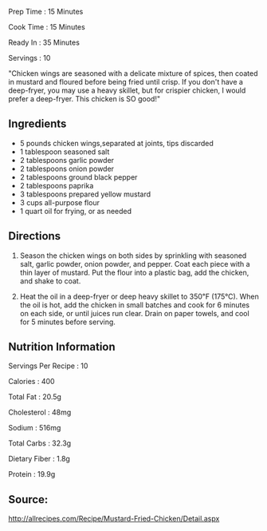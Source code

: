 <div id="wikitext">

<div class="vspace">

</div>

Prep Time
:   15 Minutes

Cook Time
:   15 Minutes

Ready In
:   35 Minutes

Servings
:   10

<div class="vspace">

</div>

<div class="round lrindent quote">

"Chicken wings are seasoned with a delicate mixture of spices, then
coated in mustard and floured before being fried until crisp. If you
don't have a deep-fryer, you may use a heavy skillet, but for crispier
chicken, I would prefer a deep-fryer. This chicken is SO good!"

</div>

<span id="ingredients"></span>

Ingredients
-----------

-   5 pounds chicken wings,separated at joints, tips discarded
-   1 tablespoon seasoned salt
-   2 tablespoons garlic powder
-   2 tablespoons onion powder
-   2 tablespoons ground black pepper
-   2 tablespoons paprika
-   3 tablespoons prepared yellow mustard
-   3 cups all-purpose flour
-   1 quart oil for frying, or as needed

<span id="directions"></span>

Directions
----------

1.  Season the chicken wings on both sides by sprinkling with seasoned
    salt, garlic powder, onion powder, and pepper. Coat each piece with
    a thin layer of mustard. Put the flour into a plastic bag, add the
    chicken, and shake to coat.
    <div class="vspace">

    </div>

2.  Heat the oil in a deep-fryer or deep heavy skillet to 350℉ (175℃).
    When the oil is hot, add the chicken in small batches and cook for 6
    minutes on each side, or until juices run clear. Drain on paper
    towels, and cool for 5 minutes before serving.

<span id="nutritioninfo"></span>

Nutrition Information
---------------------

Servings Per Recipe
:   10

Calories
:   400

Total Fat
:   20.5g

Cholesterol
:   48mg

Sodium
:   516mg

Total Carbs
:   32.3g

Dietary Fiber
:   1.8g

Protein
:   19.9g

<span id="source"></span>

Source:
-------

<http://allrecipes.com/Recipe/Mustard-Fried-Chicken/Detail.aspx>

<div class="vspace">

</div>

</div>
